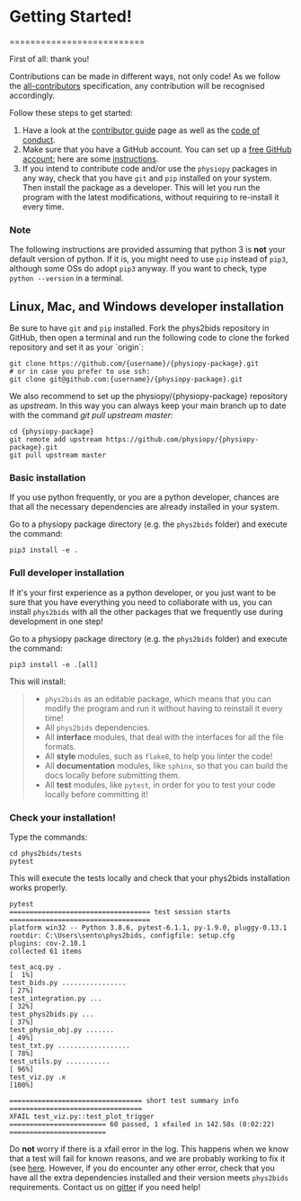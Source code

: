 # Getting Started!
==========================

First of all: thank you!

Contributions can be made in different ways, not only code! As we follow
the
[all-contributors](https://github.com/all-contributors/all-contributors)
specification, any contribution will be recognised accordingly.

Follow these steps to get started:

1.  Have a look at the [contributor guide](contributorfile.html) page as
    well as the [code of conduct](conduct.html).
2.  Make sure that you have a GitHub account. You can set up a [free
    GitHub account](https://github.com/); here are some
    [instructions](https://help.github.com/articles/signing-up-for-a-new-github-account).
3.  If you intend to contribute code and/or use the `physiopy` packages
    in any way, check that you have `git` and `pip` installed on your
    system. Then install the package as a developer. This will let you
    run the program with the latest modifications, without requiring to
    re-install it every time.

### Note
The following instructions are provided assuming that python 3 is
**not** your default version of python. If it is, you might need to use
`pip` instead of `pip3`, although some OSs do adopt `pip3` anyway. If
you want to check, type `python --version` in a terminal.


Linux, Mac, and Windows developer installation
----------------------------------------------

Be sure to have `git` and `pip` installed. Fork the phys2bids repository
in GitHub, then open a terminal and run the following code to clone the
forked repository and set it as your \`origin\`:

    git clone https://github.com/{username}/{physiopy-package}.git
    # or in case you prefer to use ssh:
    git clone git@github.com:{username}/{physiopy-package}.git

We also recommend to set up the physiopy/{physiopy-package} repository as
*upstream*. In this way you can always keep your main branch
up to date with the command *git pull upstream master*:

    cd {physiopy-package}
    git remote add upstream https://github.com/physiopy/{physiopy-package}.git
    git pull upstream master

### Basic installation

If you use python frequently, or you are a python developer, chances are
that all the necessary dependencies are already installed in your
system.

Go to a physiopy package directory (e.g. the `phys2bids` folder) and execute the command:

    pip3 install -e .

### Full developer installation

If it's your first experience as a python developer, or you just want
to be sure that you have everything you need to collaborate with us, you
can install `phys2bids` with all the other packages that we frequently
use during development in one step!

Go to a physiopy package directory (e.g. the `phys2bids` folder) and execute the command:

    pip3 install -e .[all]

This will install:

> -   `phys2bids` as an editable package, which means that you can
>     modify the program and run it without having to reinstall it every
>     time!
> -   All `phys2bids` dependencies.
> -   All **interface** modules, that deal with the interfaces for all
>     the file formats.
> -   All **style** modules, such as `flake8`, to help you linter the
>     code!
> -   All **documentation** modules, like `sphinx`, so that you can
>     build the docs locally before submitting them.
> -   All **test** modules, like `pytest`, in order for you to test your
>     code locally before committing it!

### Check your installation!

Type the commands:

    cd phys2bids/tests
    pytest

This will execute the tests locally and check that your phys2bids
installation works properly.

    pytest
    =================================== test session starts ===================================
    platform win32 -- Python 3.8.6, pytest-6.1.1, py-1.9.0, pluggy-0.13.1
    rootdir: C:\Users\sento\phys2bids, configfile: setup.cfg
    plugins: cov-2.10.1
    collected 61 items

    test_acq.py .                                                                        [  1%]
    test_bids.py ................                                                        [ 27%]
    test_integration.py ...                                                              [ 32%]
    test_phys2bids.py ...                                                                [ 37%]
    test_physio_obj.py .......                                                           [ 49%]
    test_txt.py ..................                                                       [ 78%]
    test_utils.py ...........                                                            [ 96%]
    test_viz.py .x                                                                       [100%]

    ================================= short test summary info =================================
    XFAIL test_viz.py::test_plot_trigger
    ======================== 60 passed, 1 xfailed in 142.58s (0:02:22) ========================

Do **not** worry if there is a xfail error in the log. This happens when
we know that a test will fail for known reasons, and we are probably
working to fix it (see
[here](https://docs.pytest.org/en/latest/skipping.html#xfail-mark-test-functions-as-expected-to-fail).
However, if you do encounter any other error, check that you have all
the extra dependencies installed and their version meets `phys2bids`
requirements. Contact us on
[gitter](https://gitter.im/physiopy/community) if you need help!
